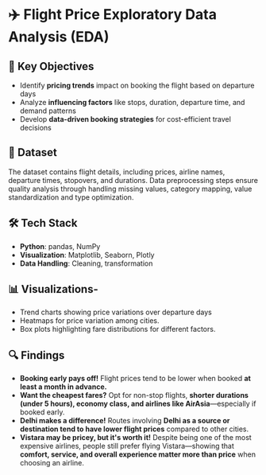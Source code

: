# ✈️ Flight Price Exploratory Data Analysis (EDA)

## 📌 Key Objectives  
- Identify **pricing trends** impact on booking the flight based on departure days   
- Analyze **influencing factors** like stops, duration, departure time, and demand patterns  
- Develop **data-driven booking strategies** for cost-efficient travel decisions  

## 📂 Dataset  
The dataset contains flight details, including prices, airline names, departure times, stopovers, and durations. Data preprocessing steps ensure quality analysis through handling missing values, category mapping, value standardization and type optimization.

## 🛠 Tech Stack  
- **Python**: pandas, NumPy  
- **Visualization**: Matplotlib, Seaborn, Plotly  
- **Data Handling**: Cleaning, transformation 

## 📊 Visualizations- 
- Trend charts showing price variations over departure days
- Heatmaps for price variation among cities. 
- Box plots highlighting fare distributions for different factors.

## 🔍 Findings
- **Booking early pays off!** Flight prices tend to be lower when booked **at least a month in advance.**
- **Want the cheapest fares?** Opt for non-stop flights, **shorter durations (under 5 hours), economy class, and airlines like AirAsia**—especially if booked early.
- **Delhi makes a difference!** Routes involving **Delhi as a source or destination tend to have lower flight prices** compared to other cities.
- **Vistara may be pricey, but it's worth it!** Despite being one of the most expensive airlines, people still prefer flying Vistara—showing that **comfort, service, and overall experience matter more than price** when choosing an airline.
